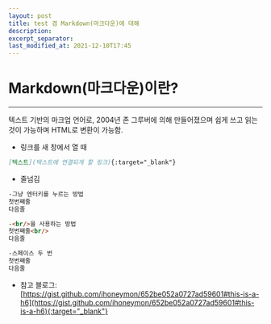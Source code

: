 ```yaml
---
layout: post
title: test 겸 Markdown(마크다운)에 대해
description:
excerpt_separator:
last_modified_at: 2021-12-10T17:45
---
```


Markdown(마크다운)이란?
======
- - -
텍스트 기반의 마크업 언어로, 2004년 존 그루버에 의해 만들어졌으며 쉽게 쓰고 읽는 것이 가능하며 HTML로 변환이 가능함.

* 링크를 새 창에서 열 때
```md
[텍스트](텍스트에 연결되게 할 링크){:target="_blank"}
```

* 줄넘김<br/>
```md
-그냥 엔터키를 누르는 방법
첫번째줄
다음줄

-<br/>을 사용하는 방법
첫번째줄<br/>
다음줄

-스페이스 두 번
첫번째줄  
다음줄
```

+ 참고 블로그: [https://gist.github.com/ihoneymon/652be052a0727ad59601#this-is-a-h6](https://gist.github.com/ihoneymon/652be052a0727ad59601#this-is-a-h6){:target="_blank"}
